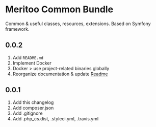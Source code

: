 # Meritoo Common Bundle
Common & useful classes, resources, extensions. Based on Symfony framework.

## 0.0.2

1. Add `README.md`
2. Implement Docker
3. Docker > use project-related binaries globally
4. Reorganize documentation & update [Readme](README.md)

## 0.0.1

1. Add this changelog
2. Add composer.json
3. Add .gitignore
4. Add .php_cs.dist, .styleci.yml, .travis.yml
